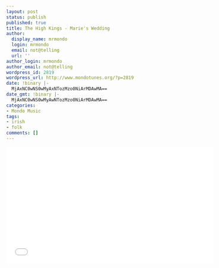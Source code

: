 ```yaml
---
layout: post
status: publish
published: true
title: The High Kings - Marie's Wedding
author:
  display_name: mrmondo
  login: mrmondo
  email: not@telling
  url: ''
author_login: mrmondo
author_email: not@telling
wordpress_id: 2819
wordpress_url: http://www.mondotunes.org/?p=2819
date: !binary |-
  MjAxNC0wNS0wMyAxNTozMzo0NiArMDAwMA==
date_gmt: !binary |-
  MjAxNC0wNS0wMyAwNTozMzo0NiArMDAwMA==
categories:
- Mondo Music
tags:
- irish
- folk
comments: []
---
```

<iframe width="560" height="315" src="//www.youtube.com/embed/pkRQ0SuzSWw" frameborder="0"> </iframe>

